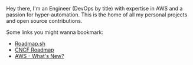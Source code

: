 Hey there, I'm an Engineer (DevOps by title) with expertise in AWS and a passion for
hyper-automation. This is the home of all my personal projects and open source
contributions.

Some links you might wanna bookmark:

- [Roadmap.sh](https://roadmap.sh/)
- [CNCF Roadmap](https://landscape.cncf.io/)
- [AWS - What's New?](https://aws.amazon.com/new/?whats-new-content-all.sort-by=item.additionalFields.postDateTime&whats-new-content-all.sort-order=desc&awsf.whats-new-categories=*all)
